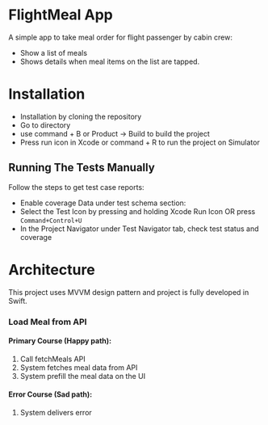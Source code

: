 # FlightMeal App

A simple app to take meal order for flight passenger by cabin crew:
* Show a list of meals
* Shows details when meal items on the list are tapped. 
 

# Installation

* Installation by cloning the repository
* Go to directory
* use command + B or Product -> Build to build the project
* Press run icon in Xcode or command + R to run the project on Simulator

## Running The Tests Manually 

Follow the steps to get test case reports:
* Enable coverage Data under test schema section:
* Select the Test Icon by pressing and holding Xcode Run Icon OR press `Command+Control+U`
* In the Project Navigator under Test Navigator tab, check test status and coverage 

# Architecture

 This project uses MVVM design pattern and project is fully developed in Swift.
 
 
 ### Load Meal from API
 
 #### Primary Course (Happy path):
 1. Call fetchMeals API
 2. System fetches meal data from API
 3. System prefill the meal data on the UI
 
 #### Error Course (Sad path):
 1. System delivers error
 
 
 

